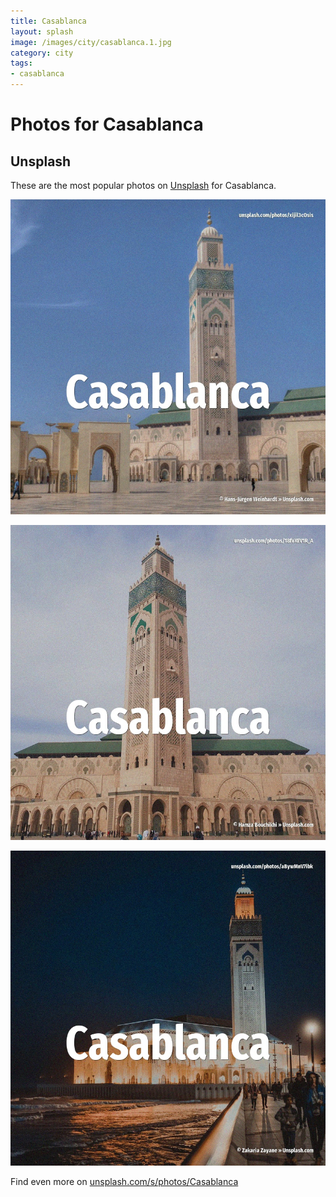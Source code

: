 ```yaml
---
title: Casablanca
layout: splash
image: /images/city/casablanca.1.jpg
category: city
tags:
- casablanca
---
```

# Photos for Casablanca

## Unsplash

These are the most popular photos on [Unsplash](https://unsplash.com) for Casablanca.

![Casablanca](/images/city/casablanca.1.jpg)

![Casablanca](/images/city/casablanca.2.jpg)

![Casablanca](/images/city/casablanca.3.jpg)

Find even more on [unsplash.com/s/photos/Casablanca](https://unsplash.com/s/photos/Casablanca)